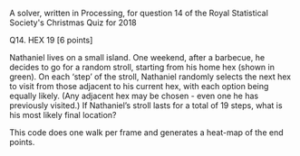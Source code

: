 A solver, written in Processing, for question 14 of the
Royal Statistical Society's Christmas Quiz for 2018

Q14. HEX 19 [6 points]

Nathaniel lives on a small island. One weekend, after a barbecue,
he decides to go for a random stroll, starting from his home hex
(shown in green).
On each ‘step’ of the stroll, Nathaniel randomly selects the next hex
to visit from those adjacent to his current hex, with each option being
equally likely. (Any adjacent hex may be chosen - even one he has
previously visited.) If Nathaniel’s stroll lasts for a total of
19 steps, what is his most likely final location?

This code does one walk per frame and generates a heat-map of the end points.
